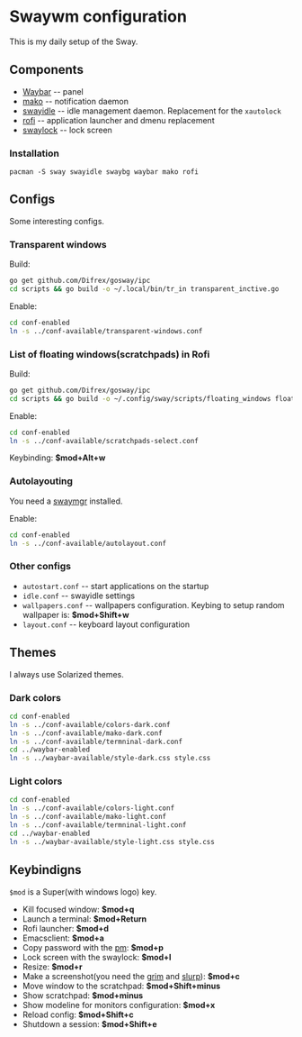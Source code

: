 # Swaywm configuration

This is my daily setup of the Sway.

## Components

* [Waybar](https://github.com/Alexays/Waybar) -- panel
* [mako](https://github.com/emersion/mako) -- notification daemon
* [swayidle](https://github.com/swaywm/swayidle) -- idle management daemon. Replacement for the `xautolock`
* [rofi](https://github.com/davatorium/rofi) -- application launcher and dmenu replacement
* [swaylock](https://github.com/swaywm/swaylock) -- lock screen

### Installation

```
pacman -S sway swayidle swaybg waybar mako rofi
```

## Configs

Some interesting configs.

### Transparent windows

Build:
```sh
go get github.com/Difrex/gosway/ipc
cd scripts && go build -o ~/.local/bin/tr_in transparent_inctive.go
```

Enable:
```sh
cd conf-enabled
ln -s ../conf-available/transparent-windows.conf
```

### List of floating windows(scratchpads) in Rofi

Build:
```sh
go get github.com/Difrex/gosway/ipc
cd scripts && go build -o ~/.config/sway/scripts/floating_windows floating_windows.go
```

Enable:
```sh
cd conf-enabled
ln -s ../conf-available/scratchpads-select.conf
```

Keybinding: **$mod+Alt+w**

### Autolayouting

You need a [swaymgr](https://github.com/Difrex/gosway/tree/master/swaymgr) installed.

Enable:
```sh
cd conf-enabled
ln -s ../conf-available/autolayout.conf
```

### Other configs

* `autostart.conf` -- start applications on the startup
* `idle.conf` -- swayidle settings
* `wallpapers.conf` -- wallpapers configuration. Keybing to setup random wallpaper is: **$mod+Shift+w**
* `layout.conf` -- keyboard layout configuration

## Themes

I always use Solarized themes.

### Dark colors

```sh
cd conf-enabled
ln -s ../conf-available/colors-dark.conf
ln -s ../conf-available/mako-dark.conf
ln -s ../conf-available/termninal-dark.conf
cd ../waybar-enabled
ln -s ../waybar-available/style-dark.css style.css
```

### Light colors

```sh
cd conf-enabled
ln -s ../conf-available/colors-light.conf
ln -s ../conf-available/mako-light.conf
ln -s ../conf-available/termninal-light.conf
cd ../waybar-enabled
ln -s ../waybar-available/style-light.css style.css
```

## Keybindigns

`$mod` is a Super(with windows logo) key.

* Kill focused window: **$mod+q**
* Launch a terminal: **$mod+Return**
* Rofi launcher: **$mod+d**
* Emacsclient: **$mod+a**
* Copy password with the [pm](https://github.com/himidori/pm): **$mod+p**
* Lock screen with the swaylock: **$mod+l**
* Resize: **$mod+r**
* Make a screenshot(you need the [grim](https://github.com/emersion/grim) and [slurp](https://github.com/emersion/slurp)): **$mod+c**
* Move window to the scratchpad: **$mod+Shift+minus**
* Show scratchpad: **$mod+minus**
* Show modeline for monitors configuration: **$mod+x**
* Reload config: **$mod+Shift+c**
* Shutdown a session: **$mod+Shift+e**
